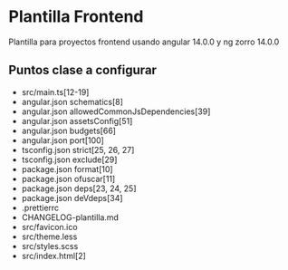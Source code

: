 # Plantilla Frontend

Plantilla para proyectos frontend usando angular 14.0.0 y ng zorro 14.0.0

## Puntos clase a configurar

- src/main.ts[12-19]
- angular.json schematics\[8\]
- angular.json allowedCommonJsDependencies\[39\]
- angular.json assetsConfig\[51\]
- angular.json budgets\[66\]
- angular.json port\[100\]
- tsconfig.json strict\[25, 26, 27\]
- tsconfig.json exclude\[29\]
- package.json format\[10\]
- package.json ofuscar\[11\]
- package.json deps\[23, 24, 25\]
- package.json deVdeps\[34\]
- .prettierrc
- CHANGELOG-plantilla.md
- src/favicon.ico
- src/theme.less
- src/styles.scss
- src/index.html\[2\]
